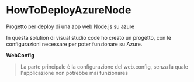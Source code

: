 # HowToDeployAzureNode

Progetto per deploy di una app web Node.js su azure

In questa solution di visual studio code ho creato un progetto, con le configurazioni necessare per poter funzionare su Azure.

**WebConfig**
>La parte principale è la configurazione del web.config, senza la quale l'applicazione non potrebbe mai funzionares
